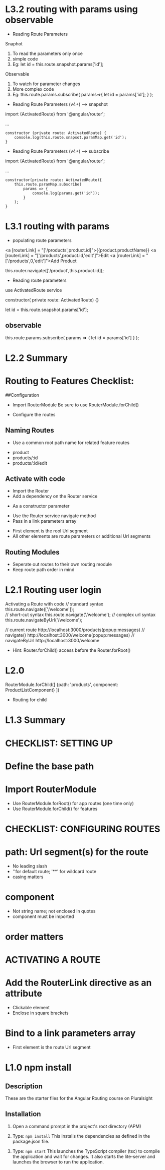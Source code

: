 # L3.2 routing with params using observable
* Reading Route Parameters

Snaphot

1. To read the parameters only once 
2. simple code
3. Eg:
let id = this.route.snapshot.params['id'];

Observable

1. To watch for parameter changes
2. More complex code
3. Eg:
this.route.params.subscribe(
   params=>{
	  let id = params['id'];
	}
);

* Reading Route Parameters (v4+) --> snapshot

import {ActivatedRoute} from '@angular/router';

...

	constructor (private route: ActivatedRoute) {
		console.log(this.route.snapsot.paramMap.get('id');
	}

* Reading Route Parameters (v4+) --> subscribe

import {ActivatedRoute} from '@angular/router';

...

	constructor(private route: ActivatedRoute){
		this.route.paramMap.subscribe(
			params => {
				console.log(params.get('id'));
			}
		);
	}

# L3.1 routing with params

* populating route parameters

<a [routerLink] = "['/products',product.id]">{{product.productName}}</a>
<a [routerLink] = "['/products',product.id,'edit']">Edit</a>
<a [routerLink] = "['/products',0,'edit']">Add Product</a>

this.router.navigate(['/product',this.product.id]);

* Reading route parameters

use ActivatedRoute service

constructor( private route: ActivatedRoute) {}

let id = this.route.snapshot.params['id'];

observable
----------

this.route.params.subscribe(
params => { let id = params['id'] }
);

# L2.2 Summary

# Routing to Features Checklist: 

##Configuration

* Import RouterModule
Be sure to use RouterModule.forChild()

* Configure the routes

## Naming Routes

* Use a common root path name for related feature routes

- product
- products/:id
- products/:id/edit

## Activate with code
* Import the Router
* Add a dependency on the Router service
- As a constructor parameter
* Use the Router service navigate method
* Pass in a link parameters array
- First element is the rool Url segment
- All other elements are route parameters or additional Url segments

## Routing Modules
* Seperate out routes to their own routing module
* Keep route path order in mind

# L2.1 Routing user login
Activating a Route with code
// standard syntax
this.route.navigate(['/welcome']);    
// short-cut syntax
this.route.navigate('/welcome');
// complex url syntax   
this.route.navigateByUrl('/welcome'); 

// current route
http://localhost:3000/products(popup:messages)
// navigate()
http://localhost:3000/welcome(popup:messages)
// navigateByUrl
http://localhost:3000/welcome

* Hint:
Router.forChild() access before the Router.forRoot()

# L2.0
 RouterModule.forChild([
      {path: 'products', component: ProductListComponent}
    ])

* Routing for child

# L1.3 Summary
# CHECKLIST: SETTING UP
# Define the base path
<base href="/">

# Import RouterModule
* Use RouterModule.forRoot() for app routes (one time only)
* Use RouterModule.forChild() for features

# CHECKLIST: CONFIGURING ROUTES

# path: Url segment(s) for the route
* No leading slash
* ''for default route; '**' for wildcard route 
* casing matters

# component
* Not string name; not enclosed in quotes
* component must be imported

# order matters

# ACTIVATING A ROUTE

# Add the RouterLink directive as an attribute
* Clickable element
* Enclose in square brackets

# Bind to a link parameters array
* First element is the route Url segment

# L1.0 npm install

## Description

These are the starter files for the Angular Routing course on Pluralsight 

## Installation

1) Open a command prompt in the project's root directory (APM)

2) Type: `npm install`
    This installs the dependencies as defined in the package.json file.
    
3) Type: `npm start`
    This launches the TypeScript compiler (tsc) to compile the application and wait for changes. 
    It also starts the lite-server and launches the browser to run the application.
